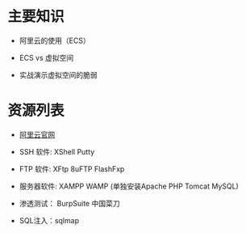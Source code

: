 # 主要知识

- 阿里云的使用（ECS）

- ECS vs 虚拟空间

- 实战演示虚拟空间的脆弱

# 资源列表

- [阿里云官网](http://www.aliyun.com/)

- SSH 软件: XShell Putty

- FTP 软件: XFtp 8uFTP FlashFxp

- 服务器软件: XAMPP WAMP (单独安装Apache PHP Tomcat MySQL)

- 渗透测试： BurpSuite 中国菜刀

- SQL注入：sqlmap
